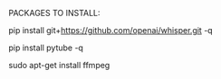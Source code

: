 PACKAGES TO INSTALL:

pip install git+https://github.com/openai/whisper.git -q

pip install pytube -q

sudo apt-get install ffmpeg
